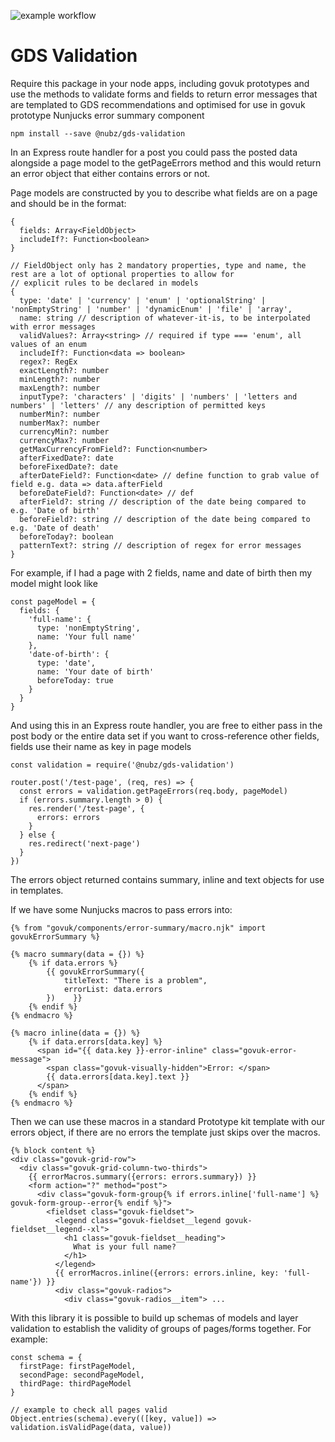 ![example workflow](https://github.com/nubz/gds-validation/actions/workflows/node.js.yml/badge.svg)

# GDS Validation

Require this package in your node apps, including govuk prototypes and use the methods to validate forms and fields to 
return error messages that are templated to GDS recommendations and optimised for use in govuk prototype Nunjucks error summary component

```
npm install --save @nubz/gds-validation
```

In an Express route handler for a post you could pass the posted data alongside a page model to the getPageErrors method 
and this would return an error object that either contains errors or not.

Page models are constructed by you to describe what fields are on a page and should be in the format:
```
{
  fields: Array<FieldObject>
  includeIf?: Function<boolean>
}

// FieldObject only has 2 mandatory properties, type and name, the rest are a lot of optional properties to allow for 
// explicit rules to be declared in models
{
  type: 'date' | 'currency' | 'enum' | 'optionalString' | 'nonEmptyString' | 'number' | 'dynamicEnum' | 'file' | 'array',
  name: string // description of whatever-it-is, to be interpolated with error messages
  validValues?: Array<string> // required if type === 'enum', all values of an enum
  includeIf?: Function<data => boolean>
  regex?: RegEx
  exactLength?: number
  minLength?: number
  maxLength?: number
  inputType?: 'characters' | 'digits' | 'numbers' | 'letters and numbers' | 'letters' // any description of permitted keys
  numberMin?: number
  numberMax?: number
  currencyMin?: number
  currencyMax?: number
  getMaxCurrencyFromField?: Function<number>
  afterFixedDate?: date
  beforeFixedDate?: date
  afterDateField?: Function<date> // define function to grab value of field e.g. data => data.afterField
  beforeDateField?: Function<date> // def
  afterField?: string // description of the date being compared to e.g. 'Date of birth'
  beforeField?: string // description of the date being compared to e.g. 'Date of death'
  beforeToday?: boolean
  patternText?: string // description of regex for error messages
}
```
For example, if I had a page with 2 fields, name and date of birth then my model might look like
```
const pageModel = {
  fields: {
    'full-name': {
      type: 'nonEmptyString',
      name: 'Your full name'
    },
    'date-of-birth': {
      type: 'date',
      name: 'Your date of birth'
      beforeToday: true
    }
  }
}
```
And using this in an Express route handler, you are free to either pass in the post body or the entire data set if you 
want to cross-reference other fields, fields use their name as key in page models
```
const validation = require('@nubz/gds-validation')

router.post('/test-page', (req, res) => {
  const errors = validation.getPageErrors(req.body, pageModel)
  if (errors.summary.length > 0) {
    res.render('/test-page', {
      errors: errors
    }
  } else {
    res.redirect('next-page')
  }
})
```

The errors object returned contains summary, inline and text objects for use in templates.

If we have some Nunjucks macros to pass errors into:
```
{% from "govuk/components/error-summary/macro.njk" import govukErrorSummary %}

{% macro summary(data = {}) %}
    {% if data.errors %}
        {{ govukErrorSummary({
            titleText: "There is a problem",
            errorList: data.errors
        })    }}
    {% endif %}
{% endmacro %}

{% macro inline(data = {}) %}
    {% if data.errors[data.key] %}
      <span id="{{ data.key }}-error-inline" class="govuk-error-message">
        <span class="govuk-visually-hidden">Error: </span>
        {{ data.errors[data.key].text }}
      </span>
    {% endif %}
{% endmacro %}
```
Then we can use these macros in a standard Prototype kit template with our errors object, if there are no errors the template just skips over the macros.
```
{% block content %}
<div class="govuk-grid-row">
  <div class="govuk-grid-column-two-thirds">
    {{ errorMacros.summary({errors: errors.summary}) }}
    <form action="?" method="post">
      <div class="govuk-form-group{% if errors.inline['full-name'] %} govuk-form-group--error{% endif %}">
        <fieldset class="govuk-fieldset">
          <legend class="govuk-fieldset__legend govuk-fieldset__legend--xl">
            <h1 class="govuk-fieldset__heading">
              What is your full name?
            </h1>
          </legend>
          {{ errorMacros.inline({errors: errors.inline, key: 'full-name'}) }}
          <div class="govuk-radios">
            <div class="govuk-radios__item"> ...
```

With this library it is possible to build up schemas of models and layer validation to establish the validity of groups 
of pages/forms together. For example:
```ecmascript 6
const schema = {
  firstPage: firstPageModel,
  secondPage: secondPageModel,
  thirdPage: thirdPageModel
}

// example to check all pages valid
Object.entries(schema).every(([key, value]) => validation.isValidPage(data, value))
```

